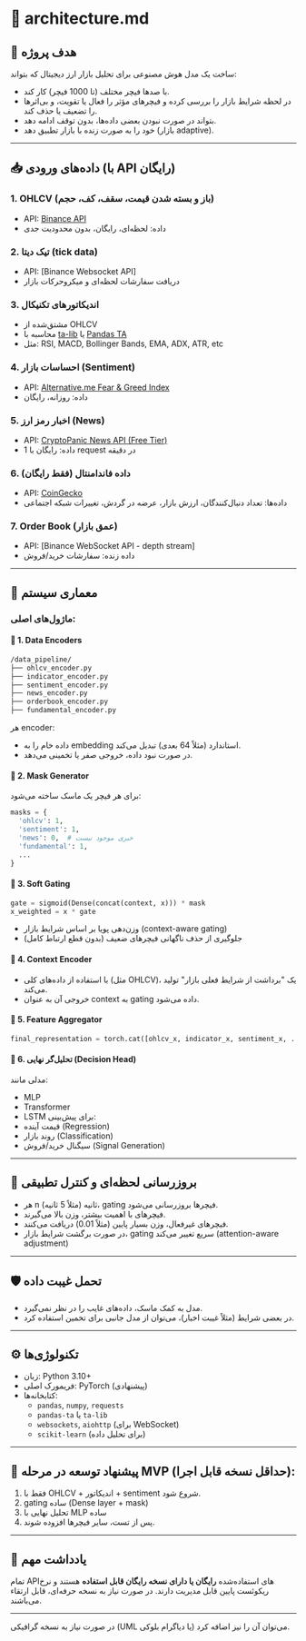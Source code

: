 # 📐 architecture.md

## 🎯 هدف پروژه

ساخت یک مدل هوش مصنوعی برای تحلیل بازار ارز دیجیتال که بتواند:

- با صدها فیچر مختلف (تا 1000 فیچر) کار کند.
- در لحظه شرایط بازار را بررسی کرده و فیچرهای مؤثر را فعال یا تقویت، و بی‌اثرها را تضعیف یا حذف کند.
- بتواند در صورت نبودن بعضی داده‌ها، بدون توقف ادامه دهد.
- خود را به صورت زنده با بازار تطبیق دهد (بازار adaptive).

---

## 📥 داده‌های ورودی (با API رایگان)

### 1. OHLCV (باز و بسته شدن قیمت، سقف، کف، حجم)

- API: [Binance API](https://github.com/binance/binance-spot-api-docs)
- داده: لحظه‌ای، رایگان، بدون محدودیت جدی

### 2. تیک دیتا (tick data)

- API: [Binance Websocket API]
- دریافت سفارشات لحظه‌ای و میکروحرکات بازار

### 3. اندیکاتورهای تکنیکال

- مشتق‌شده از OHLCV
- محاسبه با [ta-lib](https://mrjbq7.github.io/ta-lib/) یا [Pandas TA](https://github.com/twopirllc/pandas-ta)
- مثل: RSI, MACD, Bollinger Bands, EMA, ADX, ATR, etc

### 4. احساسات بازار (Sentiment)

- API: [Alternative.me Fear & Greed Index](https://alternative.me/crypto/fear-and-greed-index/)
- داده: روزانه، رایگان

### 5. اخبار رمز ارز (News)

- API: [CryptoPanic News API (Free Tier)](https://cryptopanic.com/developers/api/)
- داده: رایگان با 1 request در دقیقه

### 6. داده فاندامنتال (فقط رایگان)

- API: [CoinGecko](https://www.coingecko.com/en/api/documentation)
- داده‌ها: تعداد دنبال‌کنندگان، ارزش بازار، عرضه در گردش، تغییرات شبکه اجتماعی

### 7. Order Book (عمق بازار)

- API: [Binance WebSocket API - depth stream]
- داده زنده: سفارشات خرید/فروش

---

## 🧱 معماری سیستم

### ماژول‌های اصلی:

#### 🔹 1. Data Encoders

```bash
/data_pipeline/
├── ohlcv_encoder.py
├── indicator_encoder.py
├── sentiment_encoder.py
├── news_encoder.py
├── orderbook_encoder.py
├── fundamental_encoder.py
```

هر encoder:

- داده خام را به embedding استاندارد (مثلاً 64 بعدی) تبدیل می‌کند.
- در صورت نبود داده، خروجی صفر یا تخمینی می‌دهد.

#### 🔹 2. Mask Generator

برای هر فیچر یک ماسک ساخته می‌شود:

```python
masks = {
  'ohlcv': 1,
  'sentiment': 1,
  'news': 0,  # خبری موجود نیست
  'fundamental': 1,
  ...
}
```

#### 🔹 3. Soft Gating

```python
gate = sigmoid(Dense(concat(context, x))) * mask
x_weighted = x * gate
```

- وزن‌دهی پویا بر اساس شرایط بازار (context-aware gating)
- جلوگیری از حذف ناگهانی فیچرهای ضعیف (بدون قطع ارتباط کامل)

#### 🔹 4. Context Encoder

- با استفاده از داده‌های کلی (مثل OHLCV)، یک "برداشت از شرایط فعلی بازار" تولید می‌کند.
- خروجی آن به عنوان context به gating داده می‌شود.

#### 🔹 5. Feature Aggregator

```python
final_representation = torch.cat([ohlcv_x, indicator_x, sentiment_x, ...], dim=-1)
```

#### 🔹 6. تحلیل‌گر نهایی (Decision Head)

مدلی مانند:

- MLP
- Transformer
- LSTM برای پیش‌بینی:
- قیمت آینده (Regression)
- روند بازار (Classification)
- سیگنال خرید/فروش (Signal Generation)

---

## 🔁 بروزرسانی لحظه‌ای و کنترل تطبیقی

- هر n ثانیه (مثلاً 5 ثانیه)، gating فیچرها بروزرسانی می‌شود.
- فیچرهای با اهمیت بیشتر، وزن بالا می‌گیرند.
- فیچرهای غیرفعال، وزن بسیار پایین (مثلاً 0.01) دریافت می‌کنند.
- در صورت برگشت شرایط بازار، gating سریع تغییر می‌کند (attention-aware adjustment)

---

## 🛡️ تحمل غیبت داده

- مدل به کمک ماسک، داده‌های غایب را در نظر نمی‌گیرد.
- در بعضی شرایط (مثلاً غیبت اخبار)، می‌توان از مدل جانبی برای تخمین استفاده کرد.

---

## ⚙️ تکنولوژی‌ها

- زبان: Python 3.10+
- فریمورک اصلی: PyTorch (پیشنهادی)
- کتابخانه‌ها:
  - `pandas`, `numpy`, `requests`
  - `pandas-ta` یا `ta-lib`
  - `websockets`, `aiohttp` (برای WebSocket)
  - `scikit-learn` (برای تحلیل داده)

---

## 🧪 پیشنهاد توسعه در مرحله MVP (حداقل نسخه قابل اجرا):

1. فقط با OHLCV + اندیکاتور + sentiment شروع شود.
2. gating ساده (Dense layer + mask)
3. تحلیل نهایی با MLP ساده
4. پس از تست، سایر فیچرها افزوده شوند.

---

## 📌 یادداشت مهم

تمام APIهای استفاده‌شده **رایگان یا دارای نسخه رایگان قابل استفاده** هستند و نرخ ریکوئست پایین قابل مدیریت دارند. در صورت نیاز به نسخه حرفه‌ای، قابل ارتقاء می‌باشند.

---

در صورت نیاز به نسخه گرافیکی (UML یا دیاگرام بلوکی) می‌توان آن را نیز اضافه کرد.


